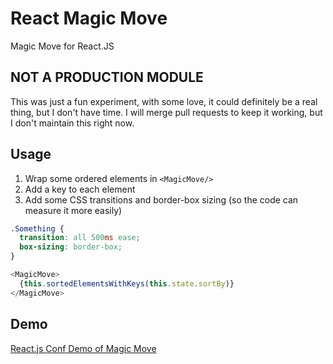React Magic Move
================

Magic Move for React.JS

NOT A PRODUCTION MODULE
-----------------------

This was just a fun experiment, with some love, it could definitely be a real
thing, but I don't have time. I will merge pull requests to keep it working,
but I don't maintain this right now.

Usage
-----

1. Wrap some ordered elements in `<MagicMove/>`
2. Add a key to each element
3. Add some CSS transitions and border-box sizing (so the code can
   measure it more easily)

```css
.Something {
  transition: all 500ms ease;
  box-sizing: border-box;
}
```

```js
<MagicMove>
  {this.sortedElementsWithKeys(this.state.sortBy)}
</MagicMove>
```

Demo
-----

[React.js Conf Demo of Magic Move](https://www.youtube.com/watch?v=z5e7kWSHWTg#t=424)
